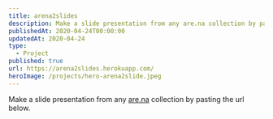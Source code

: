 ```yaml
---
title: arena2slides
description: Make a slide presentation from any are.na collection by pasting the url below.
publishedAt: 2020-04-24T00:00:00
updatedAt: 2020-04-24
type:
  - Project
published: true
url: https://arena2slides.herokuapp.com/
heroImage: /projects/hero-arena2slide.jpeg
---
```

Make a slide presentation from any [are.na](https://www.are.na/tiny-factories) collection by pasting the url below.